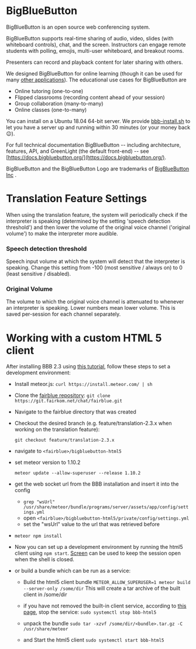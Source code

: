 BigBlueButton
=============
BigBlueButton is an open source web conferencing system.  

BigBlueButton supports real-time sharing of audio, video, slides (with whiteboard controls), chat, and the screen.  Instructors can engage remote students with polling, emojis, multi-user whiteboard, and breakout rooms.  

Presenters can record and playback content for later sharing with others.

We designed BigBlueButton for online learning (though it can be used for many [other applications](http://www.c4isrnet.com/story/military-tech/disa/2015/02/11/disa-to-save-12m-defense-collaboration-services/23238997/)).  The educational use cases for BigBlueButton are

  * Online tutoring (one-to-one)
  * Flipped classrooms (recording content ahead of your session)
  * Group collaboration (many-to-many)
  * Online classes (one-to-many)

You can install on a Ubuntu 18.04 64-bit server.  We provide [bbb-install.sh](https://github.com/bigbluebutton/bbb-install) to let you have a server up and running within 30 minutes (or your money back 😉).

For full technical documentation BigBlueButton -- including architecture, features, API, and GreenLight (the default front-end) -- see [https://docs.bigbluebutton.org/](https://docs.bigbluebutton.org/).

BigBlueButton and the BigBlueButton Logo are trademarks of [BigBlueButton Inc](https://bigbluebutton.org) .


Translation Feature Settings
============================

When using the translation feature, the system will periodically check if the interpreter is speaking (determined by the setting 'speech detection threshold') and then lower the volume of the original voice channel ('original volume') to make the interpreter more audible.

### Speech detection threshold

Speech input volume at which the system will detect that the interpreter is speaking. Change this setting from -100 (most sensitive / always on) to 0 (least sensitive / disabled). 

### Original Volume

The volume to which the original voice channel is attenuated to whenever an interpreter is speaking. Lower numbers mean lower volume. This is saved per-session for each channel separately.

Working with a custom HTML 5 client
==========================================================

After installing BBB 2.3 using [this tutorial](https://docs.bigbluebutton.org/2.3/install.html),
follow these steps to set a development environment:

* Install meteor.js: ```curl https://install.meteor.com/ | sh```
* Clone the [fairblue repository](https://git.fairkom.net/chat/fairblue.git):
    ```git clone https://git.fairkom.net/chat/fairblue.git```  

* Navigate to the fairblue directory that was created
* Checkout the desired branch (e.g. feature/translation-2.3.x when working on the translation feature):
  
    ```git checkout feature/translation-2.3.x```
* navigate to ```<fairblue>/bigbluebutton-html5```
* set meteor version to 1.10.2

    ```meteor update --allow-superuser --release 1.10.2```

* get the web socket url from the BBB installation and insert it into the config

    * ```grep "wsUrl" /usr/share/meteor/bundle/programs/server/assets/app/config/settings.yml```
    * open ```<fairblue>/bigbluebutton-html5/private/config/settings.yml```
    * set the "wsUrl" value to the url that was retrieved before

* ```meteor npm install```


* Now you can set up a development environment by running the html5 client using ```npm start```. [Screen](https://www.gnu.org/software/screen/) can be used to keep the session open when the shell is closed.
  

* or build a bundle which can be run as a service:
    * Build the html5 client bundle
    ```METEOR_ALLOW_SUPERUSER=1 meteor build --server-only /some/dir```
      This will create a tar archive of the built client in /some/dir

    * if you have not removed the built-in client service, according to [this page](https://docs.bigbluebutton.org/2.3/dev.html#developing-the-html5-client), stop the service:
    ```sudo systemctl stop bbb-html5```

    * unpack the bundle
    ```sudo tar -xzvf /some/dir/<bundle>.tar.gz -C /usr/share/meteor```

    * and Start the html5 client
    ```sudo systemctl start bbb-html5```


